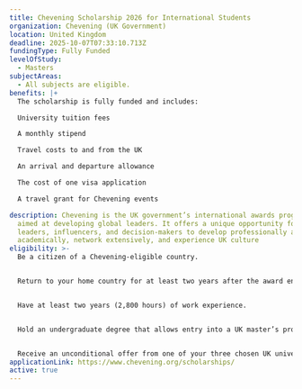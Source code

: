 ```yaml
---
title: Chevening Scholarship 2026 for International Students
organization: Chevening (UK Government)
location: United Kingdom
deadline: 2025-10-07T07:33:10.713Z
fundingType: Fully Funded
levelOfStudy:
  - Masters
subjectAreas:
  - All subjects are eligible.
benefits: |+
  The scholarship is fully funded and includes:

  University tuition fees

  A monthly stipend

  Travel costs to and from the UK

  An arrival and departure allowance

  The cost of one visa application

  A travel grant for Chevening events

description: Chevening is the UK government’s international awards programme
  aimed at developing global leaders. It offers a unique opportunity for future
  leaders, influencers, and decision-makers to develop professionally and
  academically, network extensively, and experience UK culture
eligibility: >-
  Be a citizen of a Chevening-eligible country.


  Return to your home country for at least two years after the award ends.


  Have at least two years (2,800 hours) of work experience.


  Hold an undergraduate degree that allows entry into a UK master’s programme.


  Receive an unconditional offer from one of your three chosen UK university courses by the deadline.
applicationLink: https://www.chevening.org/scholarships/
active: true
---
```

